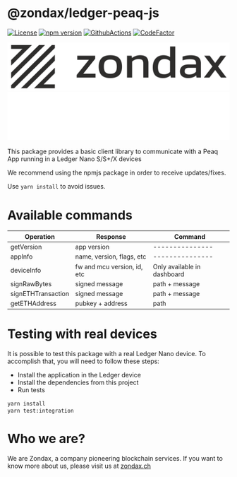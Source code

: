# @zondax/ledger-peaq-js

[![License](https://img.shields.io/badge/License-Apache%202.0-blue.svg)](https://opensource.org/licenses/Apache-2.0)
[![npm version](https://badge.fury.io/js/%40zondax%2Fledger-peaq.svg)](https://badge.fury.io/js/%40zondax%2Fledger-peaq)
[![GithubActions](https://github.com/zondax/ledger-peaq-js/actions/workflows/main.yml/badge.svg)](https://github.com/Zondax/ledger-peaq-js/blob/main/.github/workflows/main.yaml)
[![CodeFactor](https://www.codefactor.io/repository/github/zondax/ledger-peaq-js/badge)](https://www.codefactor.io/repository/github/zondax/ledger-peaq-js)

![zondax_light](docs/zondax_light.png#gh-light-mode-only)
![zondax_dark](docs/zondax_dark.png#gh-dark-mode-only)

This package provides a basic client library to communicate with a Peaq App running in a Ledger Nano S/S+/X devices

We recommend using the npmjs package in order to receive updates/fixes.

Use `yarn install` to avoid issues.

# Available commands

| Operation          | Response                    | Command                     |
| ------------------ | --------------------------- | --------------------------- |
| getVersion         | app version                 | ---------------             |
| appInfo            | name, version, flags, etc   | ---------------             |
| deviceInfo         | fw and mcu version, id, etc | Only available in dashboard |
| signRawBytes       | signed message              | path + message              |
| signETHTransaction | signed message              | path + message              |
| getETHAddress      | pubkey + address            | path                        |

# Testing with real devices

It is possible to test this package with a real Ledger Nano device. To accomplish that, you will need to follow these steps:

- Install the application in the Ledger device
- Install the dependencies from this project
- Run tests

```shell script
yarn install
yarn test:integration
```

# Who we are?

We are Zondax, a company pioneering blockchain services. If you want to know more about us, please visit us at [zondax.ch](https://zondax.ch)
